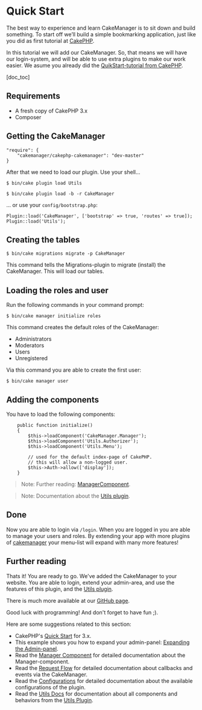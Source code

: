 Quick Start
===========

The best way to experience and learn CakeManager is to sit down and build something. To start off we’ll build a simple bookmarking application, just like you did as first tutorial at [CakePHP](http://book.cakephp.org/3.0/en/quickstart.html).

In this tutorial we will add our CakeManager. So, that means we will have our login-system, and will be able to use extra plugins to make our work easier. We asume you already did the [QuikStart-tutorial from CakePHP](http://book.cakephp.org/3.0/en/quickstart.html).

[doc_toc]

Requirements
------------

- A fresh copy of CakePHP 3.x
- Composer

Getting the CakeManager
-----------------------

    "require": {
        "cakemanager/cakephp-cakemanager": "dev-master"
    }

After that we need to load our plugin. Use your shell...

    $ bin/cake plugin load Utils
    
    $ bin/cake plugin load -b -r CakeManager
    
... or use your `config/bootstrap.php`:

    Plugin::load('CakeManager', ['bootstrap' => true, 'routes' => true]);
    Plugin::load('Utils');

Creating the tables
--------------------

    $ bin/cake migrations migrate -p CakeManager
    
This command tells the Migrations-plugin to migrate (install) the CakeManager. This will load our tables.

Loading the roles and user
-----------------
Run the following commands in your command prompt:

    $ bin/cake manager initialize roles
    
This command creates the default roles of the CakeManager:

- Administrators
- Moderators
- Users
- Unregistered

Via this command you are able to create the first user:

    $ bin/cake manager user
    

Adding the components
--------------------
You have to load the following components: 

        public function initialize() 
        {
            $this->loadComponent('CakeManager.Manager');
            $this->loadComponent('Utils.Authorizer');
            $this->loadComponent('Utils.Menu');
            
            // used for the default index-page of CakePHP.
            // this will allow a non-logged user.
            $this->Auth->allow(['display']);
        }

> Note: Further reading: [ManagerComponent](/docs/1.0/components/manager/).

> Note: Documentation about the [Utils plugin](/docs/utils/1.0/components/manager/).

Done
-----------

Now you are able to login via `/login`. When you are logged in you are able to manage your users and roles. By extending your app with more plugins of [cakemanager](https://github.com/cakemanager) your menu-list will expand with many more features!

Further reading
-------

Thats it! You are ready to go. We've added the CakeManager to your website. You are able to login, extend your admin-area, and use the features of this plugin, and the [Utils plugin](http://github.com/cakemanager/cakephp-utils).

There is much more available at our [GitHub page](https://github.com/cakemanager). 

Good luck with programming! And don't forget to have fun ;).

Here are some suggestions related to this section:

- CakePHP's [Quick Start](http://book.cakephp.org/3.0/en/quickstart.html) for 3.x.
- This example shows you how to expand your admin-panel: [Expanding the Admin-panel](/docs/1.0/tutorials-and-examples/expanding-the-admin-panel).
- Read the [Manager Component](/docs/1.0/components/manager/) for detailed documentation about the Manager-component.
- Read the [Request Flow](/docs/1.0/request-flow/) for detailed documentation about callbacks and events via the CakeManager.
- Read the [Configurations](/docs/1.0/configurations/) for detailed documentation about the available configurations of the plugin.
- Read the [Utils Docs](/docs/utils/1.0/) for documentation about all components and behaviors from the [Utils Plugin](https://github.com/cakemanager/cakephp-utils).

